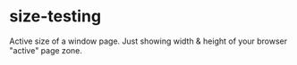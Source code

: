 # size-testing
Active size of a window page.
Just showing width & height of your browser "active" page zone.
